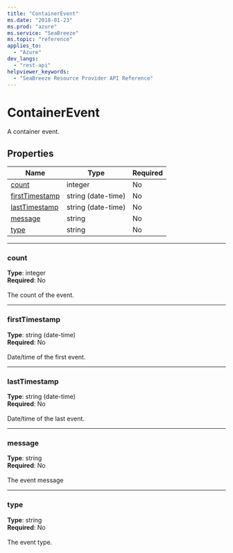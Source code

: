 ```yaml
---
title: "ContainerEvent"
ms.date: "2018-01-23"
ms.prod: "azure"
ms.service: "SeaBreeze"
ms.topic: "reference"
applies_to: 
  - "Azure"
dev_langs: 
  - "rest-api"
helpviewer_keywords: 
  - "SeaBreeze Resource Provider API Reference"
---
```

# ContainerEvent

A container event.

## Properties
| Name | Type | Required |
| --- | --- | --- |
| [count](#count) | integer | No |
| [firstTimestamp](#firsttimestamp) | string (date-time) | No |
| [lastTimestamp](#lasttimestamp) | string (date-time) | No |
| [message](#message) | string | No |
| [type](#type) | string | No |

____
### count
__Type__: integer <br/>
__Required__: No<br/>
<br/>
The count of the event.

____
### firstTimestamp
__Type__: string (date-time) <br/>
__Required__: No<br/>
<br/>
Date/time of the first event.

____
### lastTimestamp
__Type__: string (date-time) <br/>
__Required__: No<br/>
<br/>
Date/time of the last event.

____
### message
__Type__: string <br/>
__Required__: No<br/>
<br/>
The event message

____
### type
__Type__: string <br/>
__Required__: No<br/>
<br/>
The event type.

